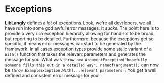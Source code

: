 ﻿# Exceptions

**LibLangly** defines a _lot_ of exceptions. Look, we're all developers, we all have run into some god awful error messages. It _sucks_. The point here is to provide a very rich exception hierarchy allowing for handlers to be broad, but reporting to be detailed. Furthermore, because the exceptions get so specific, it means error messages can start to be generated by the framework. In all cases exception types provide some static variant of a `With()` function that takes the relevant parameters and generates the message for you. What was `throw new ArgumentException("hopefully someone fills this out in a detailed way", nameof(argument));` can now be `throw ExampleException.With(...relevant parameters);` You get a well defined and consistent error message for you!